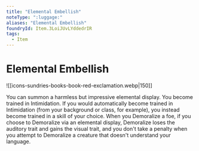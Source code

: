 ```yaml
---
title: "Elemental Embellish"
noteType: ":luggage:"
aliases: "Elemental Embellish"
foundryId: Item.3LoiJUvLYddedrIR
tags:
  - Item
---
```


# Elemental Embellish
![[icons-sundries-books-book-red-exclamation.webp|150]]

You can summon a harmless but impressive elemental display. You become trained in Intimidation. If you would automatically become trained in Intimidation (from your background or class, for example), you instead become trained in a skill of your choice. When you Demoralize a foe, if you choose to Demoralize via an elemental display, Demoralize loses the auditory trait and gains the visual trait, and you don't take a penalty when you attempt to Demoralize a creature that doesn't understand your language.
